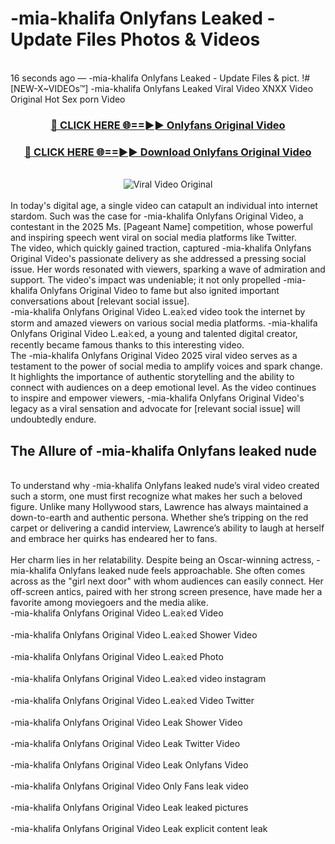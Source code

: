 # -mia-khalifa Onlyfans Leaked - Update Files Photos & Videos 
<br>
16 seconds ago — -mia-khalifa Onlyfans Leaked - Update Files & pict. !#[NEW-X~VIDEOs™] -mia-khalifa Onlyfans Leaked Viral Video XNXX Video Original Hot Sex porn Video
<br>
<div align="center">
<h3><a href="http://freeplayer.one?title=-mia-khalifa&ref=25OR" rel="nofollow">🔴 CLICK HERE 🌐==►► Onlyfans Original Video</a></h3>
<h3><a href="http://freeplayer.one?title=-mia-khalifa&ref=25OR" rel="nofollow">🔴 CLICK HERE 🌐==►► Download Onlyfans Original Video</a></h3>
<br>
<a href="http://freeplayer.one?title=-mia-khalifa&ref=25OR" rel="nofollow" data-target="animated-image.originalLink"><img src="https://i.ibb.co.com/xMMVF88/686577567.gif" alt="Viral Video Original" style="max-width: 100%; display: inline-block;" data-target="animated-image.originalImage"></a>
</div>
<br>
In today's digital age, a single video can catapult an individual into internet stardom. Such was the case for -mia-khalifa Onlyfans Original Video, a contestant in the 2025 Ms. [Pageant Name] competition, whose powerful and inspiring speech went viral on social media platforms like Twitter.
<br>
The video, which quickly gained traction, captured -mia-khalifa Onlyfans Original Video's passionate delivery as she addressed a pressing social issue. Her words resonated with viewers, sparking a wave of admiration and support. The video's impact was undeniable; it not only propelled -mia-khalifa Onlyfans Original Video to fame but also ignited important conversations about [relevant social issue].
<br>
-mia-khalifa Onlyfans Original Video L.ea𝚔ed video took the internet by storm and amazed viewers on various social media platforms. -mia-khalifa Onlyfans Original Video L.ea𝚔ed, a young and talented digital creator, recently became famous thanks to this interesting video.
<br>
The -mia-khalifa Onlyfans Original Video 2025 viral video serves as a testament to the power of social media to amplify voices and spark change. It highlights the importance of authentic storytelling and the ability to connect with audiences on a deep emotional level. As the video continues to inspire and empower viewers, -mia-khalifa Onlyfans Original Video's legacy as a viral sensation and advocate for [relevant social issue] will undoubtedly endure.
<br>
<h2>The Allure of -mia-khalifa Onlyfans leaked nude</h2>
<br>
To understand why -mia-khalifa Onlyfans leaked nude’s viral video created such a storm, one must first recognize what makes her such a beloved figure. Unlike many Hollywood stars, Lawrence has always maintained a down-to-earth and authentic persona. Whether she’s tripping on the red carpet or delivering a candid interview, Lawrence’s ability to laugh at herself and embrace her quirks has endeared her to fans.
<br><br>
Her charm lies in her relatability. Despite being an Oscar-winning actress, -mia-khalifa Onlyfans leaked nude feels approachable. She often comes across as the "girl next door" with whom audiences can easily connect. Her off-screen antics, paired with her strong screen presence, have made her a favorite among moviegoers and the media alike.
<br>
-mia-khalifa Onlyfans Original Video L.ea𝚔ed Video
<br><br>
-mia-khalifa Onlyfans Original Video L.ea𝚔ed Shower Video
<br><br>
-mia-khalifa Onlyfans Original Video L.ea𝚔ed Photo
<br><br>
-mia-khalifa Onlyfans Original Video L.ea𝚔ed video instagram
<br><br>
-mia-khalifa Onlyfans Original Video L.ea𝚔ed Video Twitter
<br><br>
-mia-khalifa Onlyfans Original Video Leak Shower Video
<br><br>
-mia-khalifa Onlyfans Original Video Leak Twitter Video
<br><br>
-mia-khalifa Onlyfans Original Video Leak Onlyfans Video
<br><br>
-mia-khalifa Onlyfans Original Video Only Fans leak video
<br><br>
-mia-khalifa Onlyfans Original Video Leak leaked pictures
<br><br>
-mia-khalifa Onlyfans Original Video Leak explicit content leak